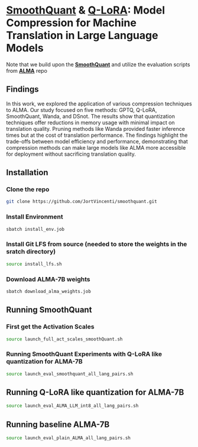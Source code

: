 # [**SmoothQuant**](https://arxiv.org/abs/2211.10438) \& [**Q-LoRA**](https://arxiv.org/abs/2305.14314): Model Compression for Machine Translation in Large Language Models
Note that we build upon the [**SmoothQuant**](https://github.com/mit-han-lab/smoothquant) and utilize the evaluation scripts from [**ALMA**](https://github.com/fe1ixxu/ALMA) repo

## Findings

In this work, we explored the application of various compression techniques to ALMA. Our study focused on five methods: GPTQ, Q-LoRA, SmoothQuant, Wanda, and DSnot. The results show that quantization techniques offer reductions in memory usage with minimal impact on translation quality. Pruning methods like Wanda provided faster inference times but at the cost of translation performance. The findings highlight the trade-offs between model efficiency and performance, demonstrating that compression methods can make large models like ALMA more accessible for deployment without sacrificing translation quality.

## Installation

### Clone the repo
```bash
git clone https://github.com/JortVincenti/smoothquant.git
```

### Install Environment

```bash
sbatch install_env.job
```
### Install Git LFS from source (needed to store the weights in the sratch directory)
```bash
source install_lfs.sh
```
### Download ALMA-7B weights
```bash
sbatch download_alma_weights.job
```

## Running SmoothQuant

### First get the Activation Scales
```bash
source launch_full_act_scales_smoothQuant.sh
```
### Running SmoothQuant Experiments with Q-LoRA like quantization for ALMA-7B
```bash
source launch_eval_smoothquant_all_lang_pairs.sh 

```

## Running Q-LoRA like quantization for ALMA-7B
```bash
source launch_eval_ALMA_LLM_int8_all_lang_pairs.sh
```

## Running baseline ALMA-7B
```bash
source launch_eval_plain_ALMA_all_lang_pairs.sh
```
